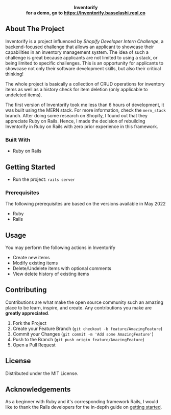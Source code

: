 <!-- PROJECT LOGO -->
<p align="center">
    <b>Inventorify</b>
    <br />
    <b>for a demo, go to <a target="_blank" href="https://inventorify.basselashi.repl.co/">https://Inventorify.basselashi.repl.co</a></b>
</p>

<!-- ABOUT THE PROJECT -->
## About The Project
Inventorify is a project influenced by *Shopify Developer Intern Challenge*, a backend-focused challenge that allows an applicant to showcase their capabilities in an inventory management system. The idea of such a challenge is great because applicants are not limited to using a stack, or being limited to specific challenges. This is an opportunity for applicants to showcase not only their software development skills, but also their critical thinking!

The whole project is basically a collection of CRUD operations for inventory items as well as a history check for item deletion (only applicable to undeleted items).

The first version of Inventorify took me less than 6 hours of development, it was built using the MERN stack. For more information, check the `mern_stack` branch. After doing some research on Shopify, I found out that they appreciate Ruby on Rails. Hence, I made the decision of rebuilding Inventorify in Ruby on Rails with zero prior experience in this framework.

### Built With
* Ruby on Rails

<!-- GETTING STARTED -->
## Getting Started
* Run the project: `rails server`

### Prerequisites
The following prerequisites are based on the versions available in May 2022
* Ruby
* Rails

<!-- USAGE EXAMPLES -->
## Usage
You may perform the following actions in Inventorify
* Create new items
* Modify existing items
* Delete/Undelete items with optional comments
* View delete history of existing items

<!-- CONTRIBUTING -->
## Contributing

Contributions are what make the open source community such an amazing place to be learn, inspire, and create. Any contributions you make are **greatly appreciated**.

1. Fork the Project
2. Create your Feature Branch (`git checkout -b feature/AmazingFeature`)
3. Commit your Changes (`git commit -m 'Add some AmazingFeature'`)
4. Push to the Branch (`git push origin feature/AmazingFeature`)
5. Open a Pull Request

<!-- LICENSE -->
## License

Distributed under the MIT License.

<!-- ACKNOWLEDGEMENTS -->
## Acknowledgements
As a beginner with Ruby and it's corresponding framework Rails, I would like to thank the Rails developers for the
in-depth guide on [getting started](https://guides.rubyonrails.org/getting_started.html).
